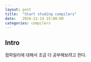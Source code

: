 ```yaml
---
layout: post
title:  "Start studing compilers"
date:   2016-12-14 15:00:00
categories: compilers
---
```


## Intro

컴파일러에 대해서 조금 더 공부해보려고 한다.

